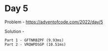# Day 5

Problem - https://adventofcode.com/2022/day/5

Solution - 

```
Part 1 - GFTNRBZPF (9.93ms)
Part 2 - VRQWPDSGP (10.51ms)
```
